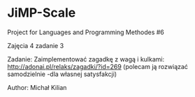 # JiMP-Scale
Project for Languages and Programming Methodes #6

Zajęcia 4 zadanie 3

Zadanie: Zaimplementować zagadkę z wagą i kulkami: http://adonai.pl/relaks/zagadki/?id=269 (polecam ją rozwiązać samodzielnie -dla własnej satysfakcji)

Author: Michał Kilian
